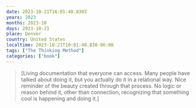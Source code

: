 ```yaml
---
date: 2023-10-21T16:01:40.830Z
years: 2023
months: 2023-10
days: 2023-10-21
place: Denver
country: United States
localtime: 2023-10-21T10:01:40.830-06:00
tags: ["The Thinking Method"]
categories: ["book"]
---
```

> [Living documentation that everyone can access. Many people have talked about doing it, but you actually do it in a relational way. Nice reminder of the beauty created through that process. No logic or reason behind it, other than connection, recognizing that something cool is happening and doing it.]
